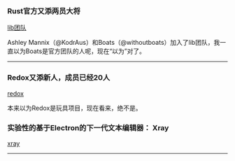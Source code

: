 ### Rust官方又添两员大将

[lib团队](https://internals.rust-lang.org/t/welcome-kodraus-and-withoutboats-as-full-libs-team-members/6582)

Ashley Mannix（@KodrAus）和Boats（@withoutboats）加入了lib团队，我一直以为Boats是官方团队的人呢，现在“以为”对了。

---

### Redox又添新人，成员已经20人

[redox](https://github.com/orgs/redox-os/people)

本来以为Redox是玩具项目，现在看来，绝不是。

### 实验性的基于Electron的下一代文本编辑器： Xray

[xray](https://github.com/atom/xray)



---


### 
